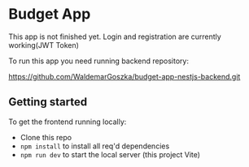 # Budget App

This app is not finished yet. Login and registration are currently working(JWT Token)

To run this app you need running backend repository:

https://github.com/WaldemarGoszka/budget-app-nestjs-backend.git

## Getting started

To get the frontend running locally:

- Clone this repo
- `npm install` to install all req'd dependencies
- `npm run dev` to start the local server (this project Vite)
